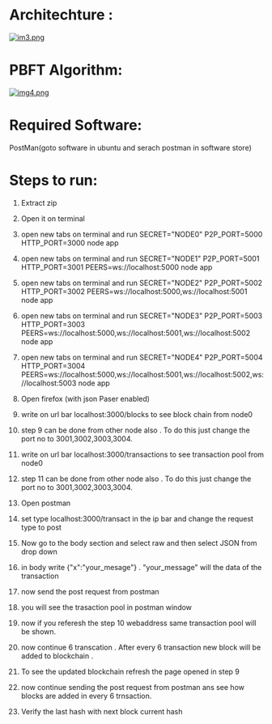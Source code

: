 #  Architechture :
[![im3.png](https://i.postimg.cc/xTCfM3by/im3.png)](https://postimg.cc/t7KGHPkY)
# PBFT Algorithm:
[![img4.png](https://i.postimg.cc/tgH73Vbq/img4.png)](https://postimg.cc/Yvbpk0jZ)
# Required Software:

PostMan(goto software in ubuntu and serach postman in software store)

# Steps to run:

1. Extract zip

2. Open it on terminal 

3. open new tabs on terminal and run SECRET="NODE0" P2P_PORT=5000 HTTP_PORT=3000 node app

4. open new tabs on terminal and run SECRET="NODE1" P2P_PORT=5001 HTTP_PORT=3001 PEERS=ws://localhost:5000 node app

5. open new tabs on terminal and run SECRET="NODE2" P2P_PORT=5002 HTTP_PORT=3002 PEERS=ws://localhost:5000,ws://localhost:5001 node app

6. open new tabs on terminal and run SECRET="NODE3" P2P_PORT=5003 HTTP_PORT=3003 PEERS=ws://localhost:5000,ws://localhost:5001,ws://localhost:5002 node app

7. open new tabs on terminal and run SECRET="NODE4" P2P_PORT=5004 HTTP_PORT=3004 PEERS=ws://localhost:5000,ws://localhost:5001,ws://localhost:5002,ws://localhost:5003 node app

8. Open firefox (with json Paser enabled)

9. write on url bar localhost:3000/blocks to see block chain from node0

10. step 9 can be done from other node also . To do this just change the port no to 3001,3002,3003,3004.

11. write on url bar localhost:3000/transactions to see transaction pool  from node0

12. step 11 can be done from other node also . To do this just change the port no to 3001,3002,3003,3004.

13. Open postman

14. set type localhost:3000/transact in the ip bar and change the request type to post

15. Now go to the body section and select raw and then select JSON from drop down

16. in body write {"x":"your_mesage"} . "your_message" will the data of the transaction

17. now send the post request from postman 

18. you will see the trasaction pool in postman window

19. now if you referesh the step 10 webaddress same transaction pool will be shown.

20. now continue 6 transcation . After every 6 transaction new block will be added to blockchain . 

21. To see the updated blockchain refresh the page opened in step 9

22. now continue sending the post request from postman ans see how blocks are added in every 6 trnsaction.

23. Verify the last hash with next block current hash







